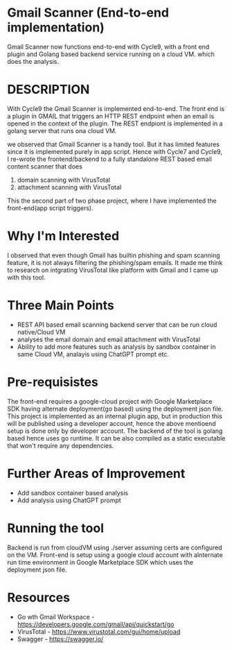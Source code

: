 # Gmail Scanner (End-to-end implementation)

Gmail Scanner now functions end-to-end with Cycle9, with a front end plugin and Golang based backend service running on a cloud VM.
which does the analysis.

# DESCRIPTION
With Cycle9 the Gmail Scanner is implemented end-to-end. The front end is a plugin in GMAIL that triggers an HTTP REST endpoint when an email is opened in the context of the plugin. The REST endpiont is implemented in a golang server that runs ona cloud VM.

we observed that Gmail Scanner is a handy tool. But it has limited features since it is implemented purely in
app script. Hence with Cycle7 and Cycle9, I re-wrote the frontend/backend to a fully standalone REST based email content scanner that does
1) domain scanning with VirusTotal
2) attachment scanning with VirusTotal

This the second part of two phase project, where I have implemented the front-end(app script triggers).

# Why I'm Interested
I observed that even though Gmail has builtin phishing and spam scanning feature, it is not always filtering the 
phishing/spam emails. It made me think to research on intgrating VirusTotal like platform with Gmail and 
I came up with this tool.

# Three Main Points
* REST API based email scanning backend server that can be run cloud native/Cloud VM
* analyses the email domain and email attachment with VirusTotal
* Ability to add more features such as analysis by sandbox container in same Cloud VM, analayis using ChatGPT prompt etc.

# Pre-requisistes

The front-end requires a google-cloud project with Google Marketplace SDK having alternate deployment(go based) using the deployment json file.
This project is implemented as an internal plugin app, but in production this will be published using a developer account, hence the above mentioend setup is done only by developer account.
The backend of the tool is golang based hence uses go runtime. It can be also compiled as a static executable that won't require any dependencies.

# Further Areas of Improvement
* Add sandbox container based analysis
* Add analysis using ChatGPT prompt

# Running the tool
Backend is run from cloudVM using ./server assuming certs are configured on the VM.
Front-end is setup using a google cloud account with alnternate run time environment in Google Marketplace SDK which uses the deployment json file.

# Resources
* Go wth Gmail Workspace - https://developers.google.com/gmail/api/quickstart/go
* VirusTotal - https://www.virustotal.com/gui/home/upload
* Swagger - https://swagger.io/
